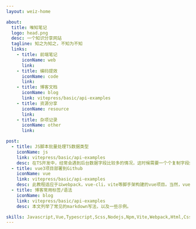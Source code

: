 ```yaml
---
layout: weiz-home

about:
  title: 唯知笔记
  logo: head.png
  desc: 一个知识分享网站
  tagline: 知之为知之，不知为不知
  links:
    - title: 前端笔记
      iconName: web
      link: 
    - title: 编码提效
      iconName: code
      link: 
    - title: 博客文档
      iconName: blog
      link: vitepress/basic/api-examples
    - title: 资源分享
      iconName: resource
      link: 
    - title: 杂项记录
      iconName: other
      link: 

post:
  - title: JS脚本批量处理TS数据类型
    iconName: js
    link: vitepress/basic/api-examples
    desc: 在TS开发中，经常会遇到后台数据字段比较多的情况，这时候需要一个个复制字段然后给他手动配置数据类型来完成我们的TS类型定义，相当麻烦。有什么快速的方法呢，我就目前遇到的两种情况分别写了JS脚本来处理后台数据，直接生成我们需要的数据格式。
  - title: vue3项目部署到Github
    iconName: vue
    link: vitepress/basic/api-examples
    desc: 此教程适应于以webpack，vue-cli，vite等脚手架构建的vue项目。当然，vue2和vue3都是可以的。
  - title: 博客常用标签/语法
    iconName: blog
    link: vitepress/basic/api-examples
    desc: 本文列举了常见的markdown写法，以及一些示例。

skills: Javascript,Vue,Typescript,Scss,Nodejs,Npm,Vite,Webpack,Html,Css,Photoshop,Git,Terminal,Code,Map,Echarts,Blog,Json,Vscode,Vue 3,Idea,Pnpm,Mac OS,App,Uni-app,Windows,Hexo,Github,Vitepress,Svn,Nginx,Chrome,WebGL,React,Markdown,Gulp,Yaml,Yarn,Proxy,Less,Clash,Gitee,Jsx,Http,Xml,Element Plus,Nuxt,JQuery,Sublime Text,AngularJs,Bootstrap,AntDesign,ECMAScript,Canvas,Tomcat,Linux,Axios,Mockjs,XSS,SSR,Cookie
---
```


